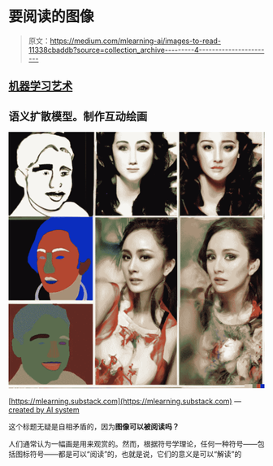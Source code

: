 # 要阅读的图像

> 原文：<https://medium.com/mlearning-ai/images-to-read-11338cbaddb?source=collection_archive---------4----------------------->

## [机器学习艺术](https://mlearning.substack.com)

## 语义扩散模型。制作互动绘画

[![](img/a8edb1bb73fe987257418b917688f05e.png)](https://evartology.substack.com/p/all-of-the-greatest-ai-powered-art)

[https://mlearning.substack.com](https://mlearning.substack.com) — [created by AI system](https://evartology.substack.com/p/all-of-the-greatest-ai-powered-art)

这个标题无疑是自相矛盾的，因为**图像可以被阅读吗？**

人们通常认为一幅画是用来观赏的。然而，根据符号学理论，任何一种符号——包括图标符号——都是可以“阅读”的，也就是说，它们的意义是可以“解读”的
